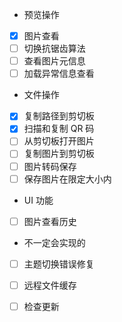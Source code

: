 
- 预览操作

- [x] 图片查看
- [ ] 切换抗锯齿算法
- [ ] 查看图片元信息
- [ ] 加载异常信息查看

- 文件操作

- [x] 复制路径到剪切板
- [x] 扫描和复制 QR 码
- [ ] 从剪切板打开图片
- [ ] 复制图片到剪切板
- [ ] 图片转码保存
- [ ] 保存图片在限定大小内

- UI 功能

- [ ] 图片查看历史

- 不一定会实现的

- [ ] 主题切换错误修复
- [ ] 远程文件缓存
- [ ] 检查更新

